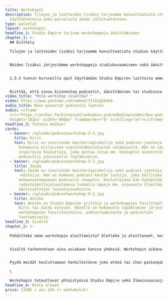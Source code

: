 ```yaml
---
title: Workshopit
description: Tilojen ja laitteiden lisäksi tarjoamme konsultaatiota studion
  käyttöönotossa sekä palveluita äänen jälkituotantoon.
type: palvelut
layout: workshopit
headline_1: Studio Empire tarjoaa workshoppeja äänittämiseen
chapter_1: >-
  ## Esittely

  Tilojen ja laitteiden lisäksi tarjoamme konsultaatiota studion käyttöönotossa sekä palveluita äänen jälkituotantoon.


  Näiden lisäksi järjestämme workshoppeja studiokuvaamiseen sekä äänittämiseen.


  2,5-3 tunnin kursseilla opit käyttämään Studio Empiren laitteita ammattimaisesti. Osallistujilta ei tarvita aiempaa kokemusta.


  Riittää, että sinua kiinnostaa podcastit, äänittäminen tai studiossa kuvaaminen.
video_title: "Mitä workshop sisältää? "
video: https://www.youtube.com/embed/TIl8JgSb5kA
audio_title: Näin panostat podcastin laatuun
audio: <iframe
  src="https://anchor.fm/bisnesvallankumous-pod/embed/episodes/Nin-panostat-podcastin-laatuun--Vieraina-Ilmaisuvaivoja-podcastin-Kirsi-ja-Zaida-etfufg"
  height="102px" width="400px" frameborder="0" scrolling="no"></iframe>
headline_2: Tutustu meihin!
cards:
  - banner: /uploads/podcastworkshop-2-2.jpg
    title: Kirsi
    text: Kirsi on viestinnän maisteriopiskelija sekä podcast-juontaja. Hänellä on
      kokemusta erilaisten viestintäkoulutusten vetämisestä. Hän on innostava ja
      inspiroiva kouluttaja, joka auttaa sinua mm. konseptin suunnittelussa ja
      podcastisi ydinviestin löytämisessä.
  - banner: /uploads/podcastworkshop-3-2.jpg
    title: Zaida
    text: Zaida on viestinnän maisteriopiskelija sekä podcast-juontaja, -tuottaja ja
      -editoija. Hän on kokenut podcast-kentän tuntija, joka hallitsee
      mukaansatempaavan podcastin reseptin. Kouluttajana hän hyödyntää
      radiotoimittajataustaansa tuomalla oppeja mm. sujuvasta itseilmaisusta ja
      äänisisältöjen lainalaisuuksista.
  - banner: /uploads/podcastworkshop-9-2.jpg
    title: Annika
    text: Annika on Studio Empiren yrittäjä ja workshoppien fasilitaattori, jos
      Kirsi tai Zaida estyvät. Hänellä on kokemusta tapahtumien järjestämisestä,
      workshoppien fasilitoinnista, podcastaamisesta ja podcastien
      tuottamisesta.
headline_3: Sisältö
chapter_2: >-
  
  Pohditteko oman workshopin aloittamista? Oletteko jo aloittaneet, mutta podcast ei ole tavoittanut haluamaanne kohderyhmää tai saanut tarvittavia tuloksia aikaan?


  Sisältö tarkennetaan aina asiakaan kanssa yhdessä. Workshopin aikana kerromme, mitä podcastit ovat, miten niitä tuotetaan, äänitetään ja julkaistaan. Podcastin aikana pureudutaan niiden markkinointiin, jotta ne saavuttavat oikean kohderyhmän. Kerromme vinkkimme parhaaseen lopputulokseen, jolla vahvistatte asiantuntijuuttanne / työnantajabrändiänne / myyntiänne / tunnettuuttanne.


  Pyydä meidät kouluttamaan henkilöstänne joko etänä tai ihan paikanpäällä! Workshopin jälkeen teillä on valmiudet aloittaa oma podcast tai jatkaa onnistuneesti jo aloitettua!\

  \

  Workshopin toteuttavat yhteistyössä Studio Empire sekä Ilmaisuvaivoja podcastin Kirsi & Zaida. Täten kouluttamaan tulee aina kaksi henkilöä.
headline_4: Hinta alkaen
price: 1150€ + alv 24% (+ matkakulut)
---
```

